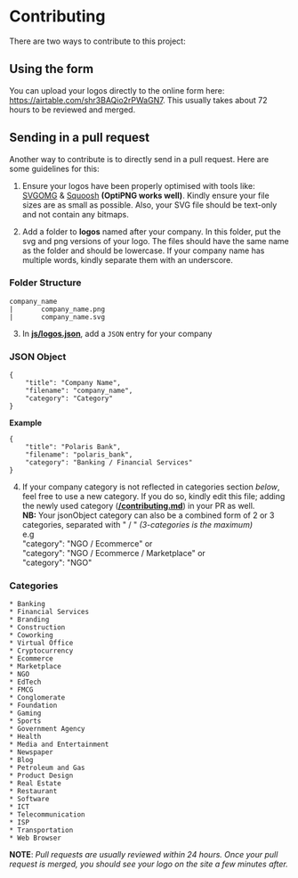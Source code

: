 # Contributing

There are two ways to contribute to this project:

## Using the form
You can upload your logos directly to the online form here: https://airtable.com/shr3BAQio2rPWaGN7. This usually takes about 72 hours to be reviewed and merged.

## Sending in a pull request
Another way to contribute is to directly send in a pull request. Here are some guidelines for this:

1. Ensure your logos have been properly optimised with tools like:
    [SVGOMG](https://jakearchibald.github.io/svgomg/) &
    [Squoosh](https://squoosh.app/) **(OptiPNG works well)**. Kindly ensure your file sizes are as small as possible. Also, your SVG file should be text-only and not contain any bitmaps.

2. Add a folder to **logos** named after your company. In this folder, put the svg and png versions of your logo. The files should have the same name as the folder and should be lowercase. If your company name has multiple words, kindly separate them with an underscore.

### Folder Structure
```
company_name
|       company_name.png
|       company_name.svg
```

3. In **[js/logos.json](https://github.com/PaystackHQ/nigerialogos/blob/master/js/logos.json)**, add a `JSON` entry for your company

### JSON Object
```
{
	"title": "Company Name",
	"filename": "company_name",
	"category": "Category"
}
```
**Example**
```
{
	"title": "Polaris Bank",
	"filename": "polaris_bank",
	"category": "Banking / Financial Services"
}
```

4. If your company category is not reflected in categories section *below*, feel free to use a new category. If you do so, kindly edit this file; adding the newly used category (**[/contributing.md](https://github.com/PaystackHQ/nigerialogos/blob/master/contributing.md)**) in your PR as well.  
**NB:** Your jsonObject category can also be a combined form of 2 or 3 categories, separated with " / " *(3-categories is the maximum)*  
e.g  
"category": "NGO / Ecommerce" or  
"category": "NGO / Ecommerce / Marketplace" or  
"category": "NGO"

### Categories
```
* Banking
* Financial Services
* Branding
* Construction
* Coworking
* Virtual Office
* Cryptocurrency
* Ecommerce
* Marketplace
* NGO
* EdTech
* FMCG
* Conglomerate
* Foundation
* Gaming
* Sports
* Government Agency
* Health
* Media and Entertainment
* Newspaper
* Blog
* Petroleum and Gas
* Product Design
* Real Estate
* Restaurant
* Software
* ICT
* Telecommunication
* ISP
* Transportation
* Web Browser
```

**NOTE**: _Pull requests are usually reviewed within 24 hours. Once your pull request is merged, you should see your logo on the site a few minutes after._
